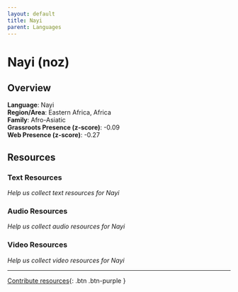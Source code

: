 ```yaml
---
layout: default
title: Nayi
parent: Languages
---
```


# Nayi (noz)

## Overview

**Language**: Nayi  
**Region/Area**: Eastern Africa, Africa  
**Family**: Afro-Asiatic  
**Grassroots Presence (z-score)**: -0.09  
**Web Presence (z-score)**: -0.27  

## Resources

### Text Resources
*Help us collect text resources for Nayi*

### Audio Resources
*Help us collect audio resources for Nayi*

### Video Resources
*Help us collect video resources for Nayi*

---

[Contribute resources](https://forms.office.com/e/1SfLJx3u1r){: .btn .btn-purple }
